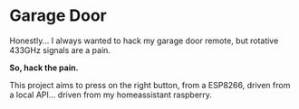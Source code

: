 # Garage Door

Honestly... I always wanted to hack my garage door remote, but rotative 433GHz signals are a pain.

**So, hack the pain.**

This project aims to press on the right button, from a ESP8266, driven from a local API... driven from my homeassistant raspberry.
